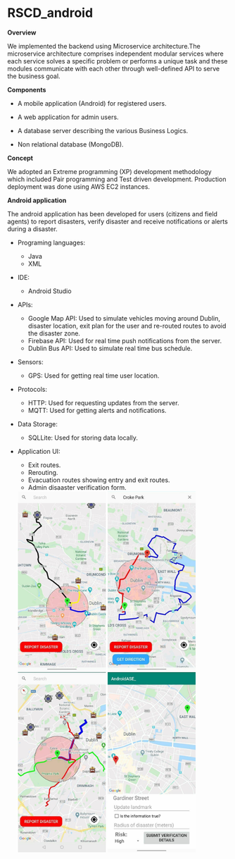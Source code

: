 # RSCD_android

**Overview**

We implemented the backend using Microservice architecture.The microservice architecture comprises independent modular services where each service solves a specific problem or performs a unique task and these modules communicate with each other through well-defined API to serve the business goal.

**Components**

* A mobile application (Android) for registered users.

* A web application for admin users.

* A database server describing the various Business Logics.

* Non relational database (MongoDB).

**Concept**

We adopted an Extreme programming (XP) development methodology which included Pair programming and Test driven development. 
Production deployment was done using AWS EC2 instances.

**Android application**

The android application has been developed for users (citizens and field agents) to report disasters, verify disaster and receive notifications or alerts during a disaster.

* Programing languages:
    * Java
    * XML

* IDE:
    * Android Studio

* APIs:
    * Google Map API: Used to simulate vehicles moving around Dublin, disaster location, exit plan for the user and re-routed routes to avoid the disaster zone.
    * Firebase API: Used for real time push notifications from the server.
    * Dublin Bus API: Used to simulate real time bus schedule.

* Sensors:
    * GPS: Used for getting real time user location.
    
* Protocols:
    * HTTP: Used for requesting updates from the server.
    * MQTT: Used for getting alerts and notifications.

* Data Storage:
  * SQLLite: Used for storing data locally.
    
* Application UI:
   * Exit routes.
   * Rerouting.
   * Evacuation routes showing entry and exit routes.
   * Admin disaaster verification form.
   
   
  <img src="images/three.jpg" width="200">
  <img src="images/one.jpg" width="200">
  <img src="images/two.jpg" width="200">
  <img src="images/four.jpg" width="200">
  
